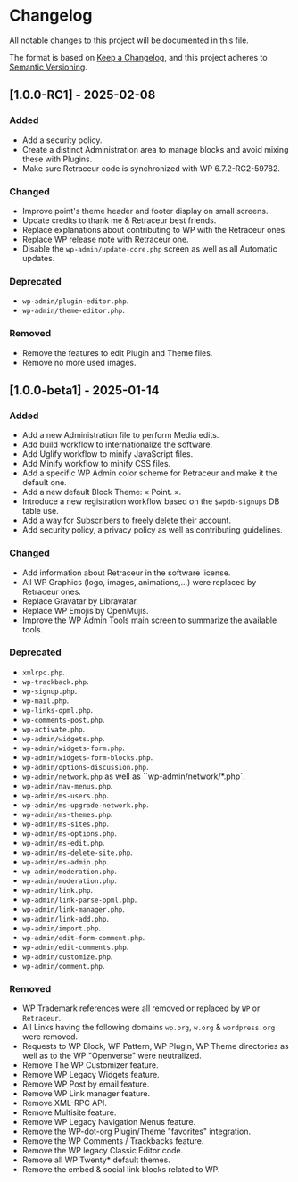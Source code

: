 # Changelog

All notable changes to this project will be documented in this file.

The format is based on [Keep a Changelog](https://keepachangelog.com/en/1.1.0/),
and this project adheres to [Semantic Versioning](https://semver.org/spec/v2.0.0.html).


## [1.0.0-RC1] - 2025-02-08

### Added

- Add a security policy.
- Create a distinct Administration area to manage blocks and avoid mixing these with Plugins.
- Make sure Retraceur code is synchronized with WP 6.7.2-RC2-59782.

### Changed

- Improve point's theme header and footer display on small screens.
- Update credits to thank me & Retraceur best friends.
- Replace explanations about contributing to WP with the Retraceur ones.
- Replace WP release note with Retraceur one.
- Disable the `wp-admin/update-core.php` screen as well as all Automatic updates.

### Deprecated

- `wp-admin/plugin-editor.php`.
- `wp-admin/theme-editor.php`.

### Removed

- Remove the features to edit Plugin and Theme files.
- Remove no more used images.


## [1.0.0-beta1] - 2025-01-14

### Added

- Add a new Administration file to perform Media edits.
- Add build workflow to internationalize the software.
- Add Uglify workflow to minify JavaScript files.
- Add Minify workflow to minify CSS files.
- Add a specific WP Admin color scheme for Retraceur and make it the default one.
- Add a new default Block Theme: « Point. ».
- Introduce a new registration workflow based on the `$wpdb-signups` DB table use.
- Add a way for Subscribers to freely delete their account.
- Add security policy, a privacy policy as well as contributing guidelines.

### Changed

- Add information about Retraceur in the software license.
- All WP Graphics (logo, images, animations,...) were replaced by Retraceur ones.
- Replace Gravatar by Libravatar.
- Replace WP Emojis by OpenMujis.
- Improve the WP Admin Tools main screen to summarize the available tools. 

### Deprecated

- `xmlrpc.php`.
- `wp-trackback.php`.
- `wp-signup.php`.
- `wp-mail.php`.
- `wp-links-opml.php`.
- `wp-comments-post.php`.
- `wp-activate.php`.
- `wp-admin/widgets.php`.
- `wp-admin/widgets-form.php`.
- `wp-admin/widgets-form-blocks.php`.
- `wp-admin/options-discussion.php`.
- `wp-admin/network.php` as well as ``wp-admin/network/*.php`.
- `wp-admin/nav-menus.php`.
- `wp-admin/ms-users.php`.
- `wp-admin/ms-upgrade-network.php`.
- `wp-admin/ms-themes.php`.
- `wp-admin/ms-sites.php`.
- `wp-admin/ms-options.php`.
- `wp-admin/ms-edit.php`.
- `wp-admin/ms-delete-site.php`.
- `wp-admin/ms-admin.php`.
- `wp-admin/moderation.php`.
- `wp-admin/moderation.php`.
- `wp-admin/link.php`.
- `wp-admin/link-parse-opml.php`.
- `wp-admin/link-manager.php`.
- `wp-admin/link-add.php`.
- `wp-admin/import.php`.
- `wp-admin/edit-form-comment.php`.
- `wp-admin/edit-comments.php`.
- `wp-admin/customize.php`.
- `wp-admin/comment.php`.

### Removed

- WP Trademark references were all removed or replaced by `WP` or `Retraceur`.
- All Links having the following domains `wp.org`, `w.org` & `wordpress.org` were removed.
- Requests to WP Block, WP Pattern, WP Plugin, WP Theme directories as well as to the WP "Openverse" were neutralized.
- Remove The WP Customizer feature.
- Remove WP Legacy Widgets feature.
- Remove WP Post by email feature.
- Remove WP Link manager feature.
- Remove XML-RPC API.
- Remove Multisite feature.
- Remove WP Legacy Navigation Menus feature.
- Remove the WP-dot-org Plugin/Theme "favorites" integration.
- Remove the WP Comments / Trackbacks feature.
- Remove the WP legacy Classic Editor code.
- Remove all WP Twenty* default themes.
- Remove the embed & social link blocks related to WP.
